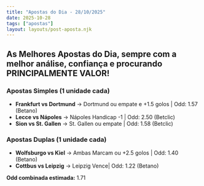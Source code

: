 ```yaml
---
title: "Apostas do Dia - 28/10/2025"
date: 2025-10-28
tags: ["apostas"]
layout: layouts/post-aposta.njk
---
```


## As Melhores Apostas do Dia, sempre com a melhor análise, confiança e procurando PRINCIPALMENTE VALOR!

### Apostas Simples (1 unidade cada)

- **Frankfurt vs Dortmund** → Dortmund ou empate e +1.5 golos | Odd: 1.57 (Betano) 
- **Lecce vs Nápoles** → Nápoles Handicap -1 | Odd: 2.50 (Betclic) 
- **Sion vs St. Gallen** → St. Gallen ou empate | Odd: 1.58 (Betclic) 


### Apostas Duplas (1 unidade cada)

- **Wolfsburgo vs Kiel** → Ambas Marcam ou +2.5 golos | Odd: 1.40 (Betano) 
- **Cottbus vs Leipzig** → Leipzig Vence| Odd: 1.22 (Betano) 

**Odd combinada estimada:** 1.71

